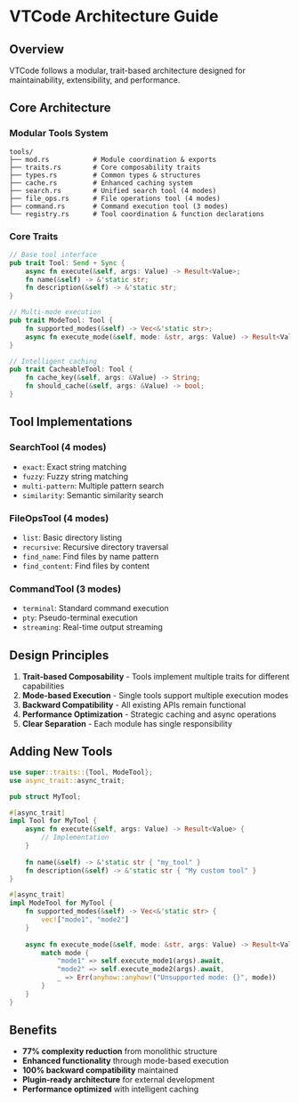 # VTCode Architecture Guide

## Overview

VTCode follows a modular, trait-based architecture designed for maintainability, extensibility, and performance.

## Core Architecture

### Modular Tools System

```
tools/
├── mod.rs           # Module coordination & exports
├── traits.rs        # Core composability traits
├── types.rs         # Common types & structures
├── cache.rs         # Enhanced caching system
├── search.rs        # Unified search tool (4 modes)
├── file_ops.rs      # File operations tool (4 modes)
├── command.rs       # Command execution tool (3 modes)
└── registry.rs      # Tool coordination & function declarations
```

### Core Traits

```rust
// Base tool interface
pub trait Tool: Send + Sync {
    async fn execute(&self, args: Value) -> Result<Value>;
    fn name(&self) -> &'static str;
    fn description(&self) -> &'static str;
}

// Multi-mode execution
pub trait ModeTool: Tool {
    fn supported_modes(&self) -> Vec<&'static str>;
    async fn execute_mode(&self, mode: &str, args: Value) -> Result<Value>;
}

// Intelligent caching
pub trait CacheableTool: Tool {
    fn cache_key(&self, args: &Value) -> String;
    fn should_cache(&self, args: &Value) -> bool;
}
```

## Tool Implementations

### SearchTool (4 modes)
- `exact`: Exact string matching
- `fuzzy`: Fuzzy string matching
- `multi-pattern`: Multiple pattern search
- `similarity`: Semantic similarity search

### FileOpsTool (4 modes)
- `list`: Basic directory listing
- `recursive`: Recursive directory traversal
- `find_name`: Find files by name pattern
- `find_content`: Find files by content

### CommandTool (3 modes)
- `terminal`: Standard command execution
- `pty`: Pseudo-terminal execution
- `streaming`: Real-time output streaming

## Design Principles

1. **Trait-based Composability** - Tools implement multiple traits for different capabilities
2. **Mode-based Execution** - Single tools support multiple execution modes
3. **Backward Compatibility** - All existing APIs remain functional
4. **Performance Optimization** - Strategic caching and async operations
5. **Clear Separation** - Each module has single responsibility

## Adding New Tools

```rust
use super::traits::{Tool, ModeTool};
use async_trait::async_trait;

pub struct MyTool;

#[async_trait]
impl Tool for MyTool {
    async fn execute(&self, args: Value) -> Result<Value> {
        // Implementation
    }
    
    fn name(&self) -> &'static str { "my_tool" }
    fn description(&self) -> &'static str { "My custom tool" }
}

#[async_trait]
impl ModeTool for MyTool {
    fn supported_modes(&self) -> Vec<&'static str> {
        vec!["mode1", "mode2"]
    }
    
    async fn execute_mode(&self, mode: &str, args: Value) -> Result<Value> {
        match mode {
            "mode1" => self.execute_mode1(args).await,
            "mode2" => self.execute_mode2(args).await,
            _ => Err(anyhow::anyhow!("Unsupported mode: {}", mode))
        }
    }
}
```

## Benefits

- **77% complexity reduction** from monolithic structure
- **Enhanced functionality** through mode-based execution
- **100% backward compatibility** maintained
- **Plugin-ready architecture** for external development
- **Performance optimized** with intelligent caching
